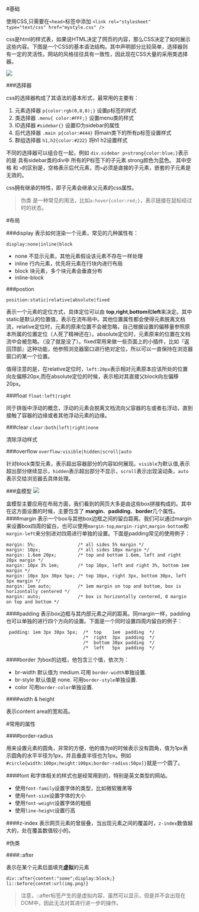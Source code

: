 #基础

使用CSS,只需要在`<head>`标签中添加
`<link rel="stylesheet" type="text/css" href="mystyle.css" />`

css是html的样式表，如果说HTML决定了网页的内容，那么CSS决定了如何展示这些内容。下图是一个CSS的基本语法结构。其中声明部分比较简单，选择器则有一定的灵活性。网站的风格往往具有一致性，因此现在CSS大量的采用类选择器。

![](http://www.w3school.com.cn/i/ct_css_selector.gif)


###选择器

css的选择器构成了其语法的基本形式，最常用的主要有：

1. 元素选择器 `p{color:rgb(0,0,0);}` 设置p标签的样式
2. 类选择器  `.menu{ color:#FFF;}` 设置menu类的样式
3. ID选择器  `#sidebar{}` 设置ID为sidebar的属性
4. 后代选择器 `.main p{color:#444}` 将main类下的所有p标签设置样式
5. 群组选择器 `h1,h2{color:#222}` 将h1 h2设置样式

不同的选择器可以组合在一起，例如 `div.sidebar p>strong{color:blue;}`表示的是 具有sidebar类的div中 所有的P标签下的子元素 strong颜色为蓝色。 其中空格 和 `>`的区别是，空格表示后代元素，而`>`必须是直接的子元素，嵌套的子元素是无效的。

css拥有继承的特性，即子元素会继承父元素的css属性。

> 伪类 是一种常见的用法，比如`a:hover{color:red;}`，表示链接在鼠标经过时的状态。



#布局

###display
表示如何渲染一个元素，常见的几种属性有：

`display:none|inline|block`

+ none 不显示元素，其他元素假设该元素不存在一样处理
+ inline 行内元素，优先将元素在行块内进行布局
+ block 块元素，多个块元素会垂直分布
+ inline-block 

###postion

`position:static|relative|absolute|fixed`

表示一个元素的定位方式，具体定位可以由 **top**,**right**,**bottom**和**left**来决定。其中static是默认的位置值，表示在流布局中。其他位置属性都会使得元素脱离文档流，relative定位时，元素的原来位置不会被忽略，自己根据设置的偏移量参照原本所属的位置定位（人死了精神还在）。absolute定位时，元素原来的位置在文档流中会被忽略。（没了就是没了）。fixed常用来做一些页面上的小插件，比如『返回顶部』这种功能，他参照浏览器窗口进行绝对定位，所以可以一直保持在浏览器窗口的某一个位置。

值得注意的是，在relative定位时，`left:20px`表示相对元素原本应该所处的位置向左偏移20px,而在absolute定位的时候，表示相对其直接父block向左偏移20px。


###float
`float:left|right`

同于排版中浮动的概念，浮动的元素会脱离文档流向父容器的左或者右浮动，直到接触了容器的边缘或者其他浮动元素的边缘。

###clear
`clear:both|left|right|none`

清除浮动样式


###overflow
`overflow:visible|hidden|scroll|auto`

针对block类型元素，表示超出容器部分的内容如何展现。`visible`为默认值,表示超出部分继续显示，`hidden`表示超出部分不显示，`scroll`表示出现滚动条，`auto`表示交给浏览器去具体处理。



###盒模型
![](http://www.w3school.com.cn/i/ct_boxmodel.gif)

盒模型主要应用在布局方面，我们看到的网页大多是由这些box拼接构成的。其中在这方面设置的时候，主要包含了 **margin**、**padiding**、**border**几个属性。
####margin
表示一个box与其他box边框之间的留白距离。我们可以通过margin来设置box四周的留白，也可以使用`margin-top`,`margin-right`,`margin-bottom`和`margin-left`来分别进对四周进行单独的设置。下面是padding常见的使用例子：

    margin: 5%;                /* all sides 5% margin */
    margin: 10px;              /* all sides 10px margin */
    margin: 1.6em 20px;        /* top and bottom 1.6em, left and right 20px margin */
    margin: 10px 3% 1em;       /* top 10px, left and right 3%, bottom 1em margin */
    margin: 10px 3px 30px 5px; /* top 10px, right 3px, bottom 30px, left 5px margin */
    margin: 1em auto;          /* 1em margin on top and bottom, box is horizontally centered */
    margin: auto;              /* box is horizontally centered, 0 margin on top and bottom */

####padding
表示box边框与其内部元素之间的距离。同margin一样，padding也可以单独的进行四个方向的设置。下面是一个同时设置四周内留白的例子：

     padding: 1em 3px 30px 5px;  /*  top    1em  padding  */
                                 /*  right  3px  padding  */
                                 /*  bottom 30px padding  */
                                 /*  left   5px  padding  */
####border
为box的边框，他包含三个值，依次为：

+ br-width 默认值为 medium.可用 `border-width`单独设置.
+ br-style 默认值是 none. 可用`border-style`单独设置.
+ color 可用`border-color`单独设置.

####width & height

表示content area的宽和高。


#常用的属性

####border-radius

用来设置元素的圆角，非常的方便，他的值为`0`的时候表示没有圆角，值为1px表示圆角的水平半径为1px，并且垂直半径也为1px。例如`#circle{width:100px;height:100px;border-radius:50px]}`就是一个圆了。

####font
和字体相关的样式也是经常用到的，特别是英文类型的网站。

+ 使用`font-family`设置字体的类型，比如微软雅黑等
+ 使用`font-size`设置字体的大小
+ 使用`font-weight`设置字体的粗细
+ 使用`line-height`设置行高


####z-index
表示网页元素的曾层叠，当出现元素之间的覆盖时，`z-index`数值越大的，处在覆盖数值较小的。


#伪类

####::after

表示在某个元素后面填充**虚拟**的元素

    div::after{content:"some";display:block;}
    li::before{contet:url(img.png)}

> 注意，::after标签产生的是虚拟内容，虽然可以显示，但是并不会出现在DOM中，因此无法对其进行进一步的操作。


